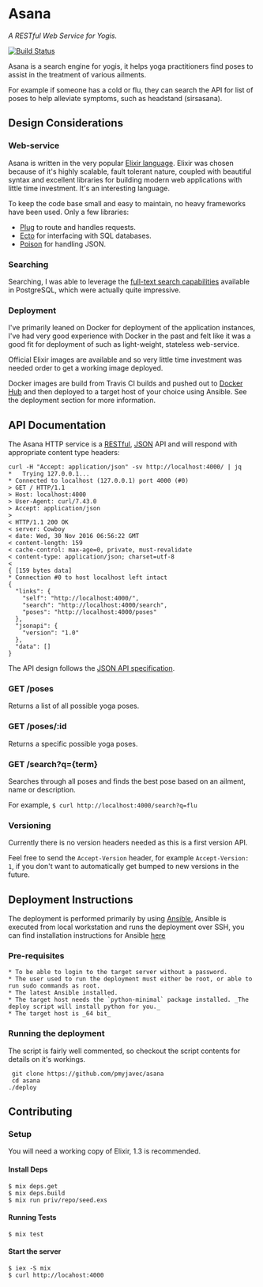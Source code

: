 # Asana

_A RESTful Web Service for Yogis._

[![Build Status](https://travis-ci.org/pmyjavec/asana.svg?branch=master)](https://travis-ci.org/pmyjavec/asana)

Asana is a search engine for yogis, it helps yoga practitioners find poses to assist in the treatment of various ailments.

For example if someone has a cold or flu, they can search the API for list of poses to help alleviate symptoms, such as headstand (sirsasana).

## Design Considerations

### Web-service

Asana is written in the very popular [Elixir language](http://elixir-lang.org/). Elixir was chosen because of it's highly scalable, fault tolerant nature, coupled with beautiful syntax and excellent libraries for building modern web applications with little time investment. It's an interesting language.

To keep the code base small and easy to maintain, no heavy frameworks have been used. Only a few libraries:

 - [Plug](https://github.com/elixir-lang/plug) to route and handles requests.
 - [Ecto](https://github.com/elixir-ecto/ecto) for interfacing with SQL databases.
 - [Poison](https://github.com/devinus/poison) for handling JSON.

### Searching

Searching, I was able to leverage the [full-text search capabilities](https://www.postgresql.org/docs/current/static/textsearch.html) available in PostgreSQL, which were actually quite impressive.

### Deployment

I've primarily leaned on Docker for deployment of the application instances, I've had very good experience with Docker in the past and felt like it was a good fit for deployment of such as light-weight, stateless web-service.

Official Elixir images are available and so very little time investment was needed order to get a working image deployed.

Docker images are build from Travis CI builds and pushed out to [Docker Hub](https://hub.docker.com/r/pmyjavec/asana/) and then deployed to a target host of your choice using Ansible. See the deployment section for more information.

## API Documentation

The Asana HTTP service is a [RESTful](https://en.wikipedia.org/wiki/Representational_state_transfer), [JSON](https://en.wikipedia.org/wiki/JSON) API and will respond with appropriate content type headers:

    curl -H "Accept: application/json" -sv http://localhost:4000/ | jq
    *   Trying 127.0.0.1...
    * Connected to localhost (127.0.0.1) port 4000 (#0)
    > GET / HTTP/1.1
    > Host: localhost:4000
    > User-Agent: curl/7.43.0
    > Accept: application/json
    >
    < HTTP/1.1 200 OK
    < server: Cowboy
    < date: Wed, 30 Nov 2016 06:56:22 GMT
    < content-length: 159
    < cache-control: max-age=0, private, must-revalidate
    < content-type: application/json; charset=utf-8
    <
    { [159 bytes data]
    * Connection #0 to host localhost left intact
    {
      "links": {
        "self": "http://localhost:4000/",
        "search": "http://localhost:4000/search",
        "poses": "http://localhost:4000/poses"
      },
      "jsonapi": {
        "version": "1.0"
      },
      "data": []
    }

The API design follows the [JSON API specification](http://jsonapi.org/).

### GET /poses

Returns a list of all possible yoga poses.

### GET /poses/:id

Returns a specific possible yoga poses.

### GET /search?q={term}

Searches through all poses and finds the best pose based on an ailment, name or description.

For example, `$ curl http://localhost:4000/search?q=flu`

### Versioning

Currently there is no version headers needed as this is a first version API.

Feel free to send the `Accept-Version` header, for example `Accept-Version: 1`, if you don't want to automatically get bumped to new versions in the future.

## Deployment Instructions

The deployment is performed primarily by using [Ansible](http://docs.ansible.com/ansible/index.html), Ansible is executed from local workstation and runs the deployment over SSH, you can find installation instructions for Ansible [here](http://docs.ansible.com/ansible/intro_installation.html)

### Pre-requisites

    * To be able to login to the target server without a password.
    * The user used to run the deployment must either be root, or able to run sudo commands as root.
    * The latest Ansible installed.
    * The target host needs the `python-minimal` package installed. _The deploy script will install python for you._
    * The target host is _64 bit_

### Running the deployment

The script is fairly well commented, so checkout the script contents for details on it's workings.

     git clone https://github.com/pmyjavec/asana
     cd asana
    ./deploy

## Contributing

### Setup

You will need a working copy of Elixir, 1.3 is recommended.

#### Install Deps

    $ mix deps.get
    $ mix deps.build
    $ mix run priv/repo/seed.exs

#### Running Tests

    $ mix test

#### Start the server

    $ iex -S mix
    $ curl http://locahost:4000
